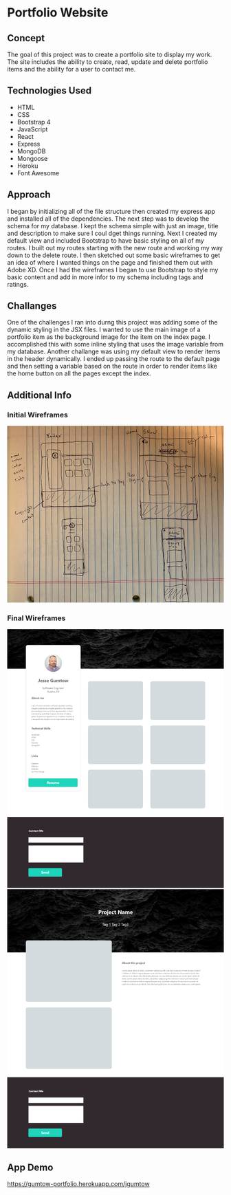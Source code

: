 # Portfolio Website

## Concept
The goal of this project was to create a portfolio site to display my work. The site includes the ability to create, read, update and delete portfolio items and the ability for a user to contact me. 

## Technologies Used
- HTML
- CSS
- Bootstrap 4
- JavaScript
- React
- Express
- MongoDB
- Mongoose
- Heroku
- Font Awesome

## Approach
I began by initializing all of the file structure then created my express app and installed all of the dependencies. The next step was to  develop the schema for my database. I kept the schema simple with just an image, title and description to make sure I coul dget things running. Next I created my default view and included Bootstrap to have basic styling on all of my routes. I built out my routes starting with the new route and working my way down to the delete route. I then sketched out some basic wireframes to get an idea of where I wanted things on the page and finished them out with Adobe XD. Once I had the wireframes I began to use Bootstrap to style my basic content and add in more infor to my schema including tags and ratings. 

## Challanges
One of the challenges I ran into durng this project was adding some of the dynamic styling in the JSX files. I wanted to use the main image of a portfolio item as the background image for the item on the index page. I accomplished this with some inline styling that uses the image variable from my database. Another challange was using my default view to render items in the header dynamically. I ended up passing the route to the default page and then setting a variable based on the route in order to render items like the home button on all the pages except the index.

## Additional Info

### Initial Wireframes
<img src="public/img/wireframe-rough-edit.jpg">

### Final Wireframes
<img src="public/img/Gumtow%20Portfolio%20Home.png">
<img src="public/img/Show%20Page.png">

## App Demo
<https://gumtow-portfolio.herokuapp.com/jgumtow>
